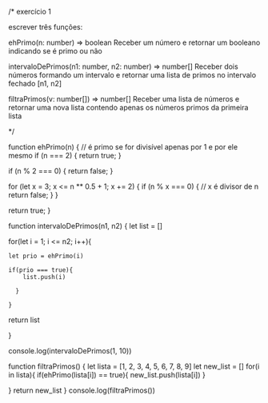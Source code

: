 /* exercício 1

escrever três funções:

ehPrimo(n: number) => boolean
Receber um número e retornar um booleano 
indicando se é primo ou não

intervaloDePrimos(n1: number, n2: number) => number[]
Receber dois números formando um intervalo e retornar 
uma lista de primos no intervalo fechado [n1, n2]

filtraPrimos(v: number[]) => number[]
Receber uma lista de números e retornar uma nova lista
contendo apenas os números primos da primeira lista

*/

function ehPrimo(n) {
  // é primo se for divisível apenas por 1 e por ele mesmo
  if (n === 2) {
    return true;
  }

  if (n % 2 === 0) {
    return false;
  }

  for (let x = 3; x <= n ** 0.5 + 1; x += 2) {
    if (n % x === 0) {
      // x é divisor de n
      return false;
    }
  }

  return true;
}


function intervaloDePrimos(n1, n2) {
  let list = []

  for(let i = 1; i <= n2; i++){

    let prio = ehPrimo(i)

    if(prio === true){
        list.push(i)

      }

    }
  
  return list
  
}   

console.log(intervaloDePrimos(1, 10))

function filtraPrimos() {
  let lista = [1, 2, 3, 4, 5, 6, 7, 8, 9]
  let new_list = []
  for(i in lista){
    if(ehPrimo(lista[i]) == true){
      new_list.push(lista[i])
    } 
    
  }
  return new_list
}
console.log(filtraPrimos())
